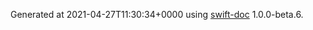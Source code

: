 Generated at 2021-04-27T11:30:34+0000 using [swift-doc](https://github.com/SwiftDocOrg/swift-doc) 1.0.0-beta.6.
